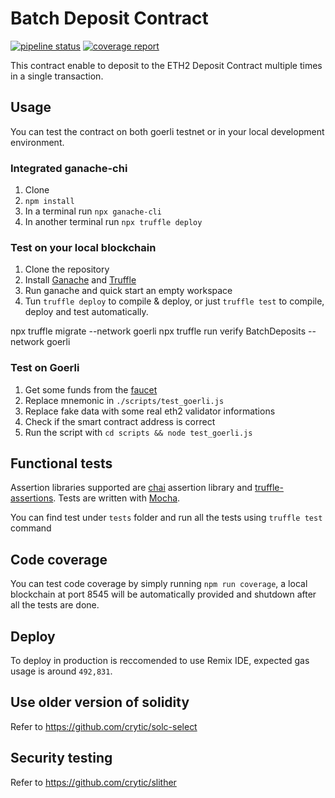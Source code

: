 # Batch Deposit Contract

[![pipeline status](https://gitlab.fish/stakefish/eth2-batch-deposit/badges/master/pipeline.svg)](https://gitlab.fish/stakefish/eth2-batch-deposit/-/commits/master) [![coverage report](https://gitlab.fish/stakefish/eth2-batch-deposit/badges/master/coverage.svg)](https://gitlab.fish/stakefish/eth2-batch-deposit/-/commits/master)

This contract enable to deposit to the ETH2 Deposit Contract multiple times in a single transaction.

## Usage

You can test the contract on both goerli testnet or in your local development environment.

### Integrated ganache-chi

1. Clone
1. `npm install`
1. In a terminal run `npx ganache-cli`
1. In another terminal run `npx truffle deploy`

### Test on your local blockchain

1. Clone the repository
1. Install [Ganache](https://www.trufflesuite.com/ganache) and [Truffle](https://www.trufflesuite.com/truffle)
1. Run ganache and quick start an empty workspace
1. Tun `truffle deploy` to compile & deploy, or just `truffle test` to compile, deploy and test automatically.
<!-- https://docs.avax.network/dapps/developer-toolchains/verify-smart-contracts-with-truffle-verify -->

npx truffle migrate --network goerli 
npx truffle run verify BatchDeposits --network goerli

### Test on Goerli

1. Get some funds from the [faucet](https://faucet.goerli.mudit.blog/)
1. Replace mnemonic in `./scripts/test_goerli.js`
1. Replace fake data with some real eth2 validator informations
1. Check if the smart contract address is correct
1. Run the script with `cd scripts && node test_goerli.js`

## Functional tests

Assertion libraries supported are [chai](https://www.chaijs.com/) assertion library and [truffle-assertions](https://github.com/rkalis/truffle-assertions). Tests are written with [Mocha](https://mochajs.org/).

You can find test under `tests` folder and run all the tests using `truffle test` command

## Code coverage

You can test code coverage by simply running `npm run coverage`, a local blockchain at port 8545 will be automatically provided and shutdown after all the tests are done.

## Deploy

To deploy in production is reccomended to use Remix IDE, expected gas usage is around `492,831`.

## Use older version of solidity

Refer to https://github.com/crytic/solc-select

## Security testing

Refer to https://github.com/crytic/slither

